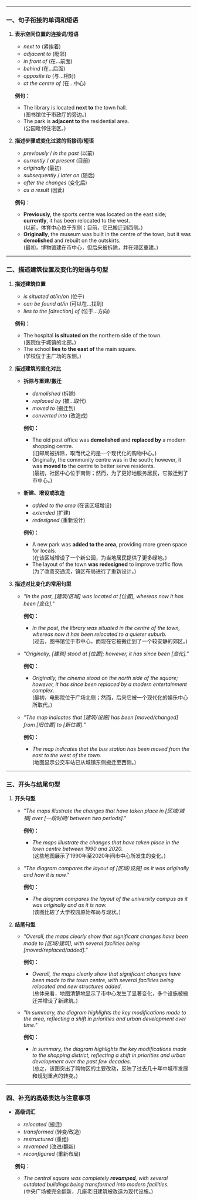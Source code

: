 
---

### 一、句子衔接的单词和短语

1. **表示空间位置的连接词/短语**  
   - *next to* (紧挨着)  
   - *adjacent to* (毗邻)  
   - *in front of* (在…前面)  
   - *behind* (在…后面)  
   - *opposite to* (与…相对)  
   - *at the centre of* (在…中心)  
     
   **例句：**  
   - The library is located **next to** the town hall.  
     (图书馆位于市政厅的旁边。)  
   - The park is **adjacent to** the residential area.  
     (公园毗邻住宅区。)

2. **描述步骤或变化过渡的衔接词/短语**  
   - *previously* / *in the past* (以前)  
   - *currently* / *at present* (目前)  
   - *originally* (最初)  
   - *subsequently* / *later on* (随后)  
   - *after the changes* (变化后)  
   - *as a result* (因此)  
     
   **例句：**  
   - **Previously**, the sports centre was located on the east side; **currently**, it has been relocated to the west.  
     (以前，体育中心位于东侧；目前，它已搬迁到西侧。)  
   - **Originally**, the museum was built in the centre of the town, but it was **demolished** and rebuilt on the outskirts.  
     (最初，博物馆建在市中心，但后来被拆除，并在郊区重建。)

---

### 二、描述建筑位置及变化的短语与句型

1. **描述建筑位置**  
   - *is situated at/in/on* (位于)  
   - *can be found at/in* (可以在…找到)  
   - *lies to the [direction] of* (位于…方向)  
     
   **例句：**  
   - The hospital **is situated on** the northern side of the town.  
     (医院位于城镇的北部。)  
   - The school **lies to the east of** the main square.  
     (学校位于主广场的东侧。)

2. **描述建筑的变化对比**  
   - **拆除与重建/搬迁**  
     - *demolished* (拆除)  
     - *replaced by* (被…取代)  
     - *moved to* (搬迁到)  
     - *converted into* (改造成)  
       
     **例句：**  
     - The old post office was **demolished** and **replaced by** a modern shopping centre.  
       (旧邮局被拆除，取而代之的是一个现代化的购物中心。)  
     - Originally, the community centre was in the south; however, it was **moved to** the centre to better serve residents.  
       (最初，社区中心位于南侧；然而，为了更好地服务居民，它搬迁到了市中心。)

   - **新建、增设或改造**  
     - *added to the area* (在该区域增设)  
     - *extended* (扩建)  
     - *redesigned* (重新设计)  
       
     **例句：**  
     - A new park was **added to the area**, providing more green space for locals.  
       (在该区域增设了一个新公园，为当地居民提供了更多绿地。)  
     - The layout of the town **was redesigned** to improve traffic flow.  
       (为了改善交通流，镇区布局进行了重新设计。)

3. **描述对比变化的常用句型**  
   - *"In the past, [建筑/区域] was located at [位置], whereas now it has been [变化]."*  
     
     **例句：**  
     - *In the past, the library was situated in the centre of the town, whereas now it has been relocated to a quieter suburb.*  
       (过去，图书馆位于市中心，而现在它被搬迁到了一个较安静的郊区。)
     
   - *"Originally, [建筑] stood at [位置]; however, it has since been [变化]."*  
     
     **例句：**  
     - *Originally, the cinema stood on the north side of the square; however, it has since been replaced by a modern entertainment complex.*  
       (最初，电影院位于广场北侧；然而，后来它被一个现代化的娱乐中心所取代。)
     
   - *"The map indicates that [建筑/设施] has been [moved/changed] from [旧位置] to [新位置]."*  
     
     **例句：**  
     - *The map indicates that the bus station has been moved from the east to the west of the town.*  
       (地图显示公交车站已从城镇东侧搬迁至西侧。)

---

### 三、开头与结尾句型

1. **开头句型**  
   - *"The maps illustrate the changes that have taken place in [区域/城镇] over [一段时间/ between two periods]."*  
     
     **例句：**  
     - *The maps illustrate the changes that have taken place in the town centre between 1990 and 2020.*  
       (这些地图展示了1990年至2020年间市中心所发生的变化。)
     
   - *"The diagram compares the layout of [区域/设施] as it was originally and how it is now."*  
     
     **例句：**  
     - *The diagram compares the layout of the university campus as it was originally and as it is now.*  
       (该图比较了大学校园原始布局与现状。)

2. **结尾句型**  
   - *"Overall, the maps clearly show that significant changes have been made to [区域/建筑], with several facilities being [moved/replaced/added]."*  
     
     **例句：**  
     - *Overall, the maps clearly show that significant changes have been made to the town centre, with several facilities being relocated and new structures added.*  
       (总体来看，地图清楚地显示了市中心发生了显著变化，多个设施被搬迁并增设了新建筑。)
     
   - *"In summary, the diagram highlights the key modifications made to the area, reflecting a shift in priorities and urban development over time."*  
     
     **例句：**  
     - *In summary, the diagram highlights the key modifications made to the shopping district, reflecting a shift in priorities and urban development over the past few decades.*  
       (总之，该图突出了购物区的主要改动，反映了过去几十年中城市发展和规划重点的转变。)

---

### 四、补充的高级表达与注意事项

- **高级词汇**  
  - *relocated* (搬迁)  
  - *transformed* (转变/改造)  
  - *restructured* (重组)  
  - *revamped* (改进/翻新)  
  - *reconfigured* (重新布局)  
     
  **例句：**  
  - *The central square was completely **revamped**, with several outdated buildings being transformed into modern facilities.*  
    (中央广场被完全翻新，几座老旧建筑被改造为现代设施。)
